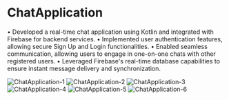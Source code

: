 # ChatApplication
•	Developed a real-time chat application using Kotlin and integrated with Firebase for backend services.
•	Implemented user authentication features, allowing secure Sign Up and Login functionalities.
•	Enabled seamless communication, allowing users to engage in one-on-one chats with other registered users.
•	Leveraged Firebase's real-time database capabilities to ensure instant message delivery and synchronization.

![ChatApplication-1](https://github.com/SarahLi2586/ChatApplication/assets/112491224/4674be64-0e9a-4f24-b902-ccfca16037f7)
![ChatApplication-2](https://github.com/SarahLi2586/ChatApplication/assets/112491224/d7d857c5-c697-4baf-8a7a-1626b616d0a1)
![ChatApplication-3](https://github.com/SarahLi2586/ChatApplication/assets/112491224/b535eeb4-30a1-427f-af29-c9ef7bf383d6)
![ChatApplication-4](https://github.com/SarahLi2586/ChatApplication/assets/112491224/08624f52-668d-42fa-9884-2450d9b5e85d)
![ChatApplication-5](https://github.com/SarahLi2586/ChatApplication/assets/112491224/449e8d60-d219-4349-8371-63658995934e)
![ChatApplication-6](https://github.com/SarahLi2586/ChatApplication/assets/112491224/8ee6a7cb-3876-40bd-84db-0dfbf6876f70)


